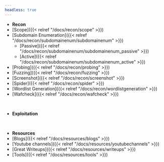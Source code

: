 ```yaml
---
headless: true
---
```


- **Recon**
- [Scope]({{< relref "/docs/recon/scope" >}})
- [Subdomain Enumeration]({{< relref "/docs/recon/subdomainenum/subdomainenum" >}})
	- [Passive]({{< relref "/docs/recon/subdomainenum/subdomainenum_passive" >}})
	- [Active]({{< relref "/docs/recon/subdomainenum/subdomainenum_active" >}})
- [Probing]({{< relref "/docs/recon/probing" >}})
- [Fuzzing]({{< relref "/docs/recon/fuzzing" >}})
- [Screenshot]({{< relref "/docs/recon/screenshot" >}})
- [Spider]({{< relref "/docs/recon/spider" >}})
- [Wordlist Generation]({{< relref "/docs/recon/wordlistgeneration" >}})
- [Wafcheck]({{< relref "/docs/recon/wafcheck" >}})

<br/>

- **Exploitation**

<br />

- **Resources**
- [Blogs]({{< relref "/docs/resources/blogs" >}})
- [Youtube channels]({{< relref "/docs/resources/youtubechannels" >}})
- [Great Writeups]({{< relref "/docs/resources/writeups" >}})
- [Tools]({{< relref "/docs/resources/tools" >}})

<br />
